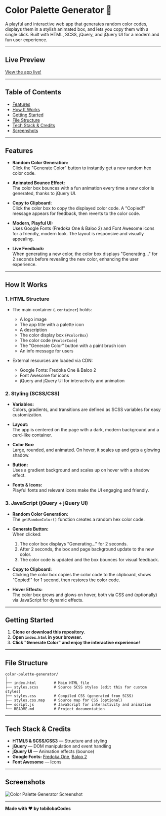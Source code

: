 # Color Palette Generator 🎨

A playful and interactive web app that generates random color codes, displays them in a stylish animated box, and lets you copy them with a single click. Built with HTML, SCSS, jQuery, and jQuery UI for a modern and fun user experience.

---

## Live Preview

[View the app live!](https://your-live-link-here.com)

---

## Table of Contents

- [Features](#features)
- [How It Works](#how-it-works)
- [Getting Started](#getting-started)
- [File Structure](#file-structure)
- [Tech Stack & Credits](#tech-stack--credits)
- [Screenshots](#screenshots)

---

## Features

- **Random Color Generation:**  
  Click the "Generate Color" button to instantly get a new random hex color code.

- **Animated Bounce Effect:**  
  The color box bounces with a fun animation every time a new color is generated, thanks to jQuery UI.

- **Copy to Clipboard:**  
  Click the color box to copy the displayed color code. A "Copied!" message appears for feedback, then reverts to the color code.

- **Modern, Playful UI:**  
  Uses Google Fonts (Fredoka One & Baloo 2) and Font Awesome icons for a friendly, modern look. The layout is responsive and visually appealing.

- **Live Feedback:**  
  When generating a new color, the color box displays "Generating..." for 2 seconds before revealing the new color, enhancing the user experience.

---

## How It Works

### 1. HTML Structure

- The main container (`.container`) holds:
  - A logo image
  - The app title with a palette icon
  - A description
  - The color display box (`#colorBox`)
  - The color code (`#colorCode`)
  - The "Generate Color" button with a paint brush icon
  - An info message for users

- External resources are loaded via CDN:
  - Google Fonts: Fredoka One & Baloo 2
  - Font Awesome for icons
  - jQuery and jQuery UI for interactivity and animation

### 2. Styling (SCSS/CSS)

- **Variables:**  
  Colors, gradients, and transitions are defined as SCSS variables for easy customization.

- **Layout:**  
  The app is centered on the page with a dark, modern background and a card-like container.

- **Color Box:**  
  Large, rounded, and animated. On hover, it scales up and gets a glowing shadow.

- **Button:**  
  Uses a gradient background and scales up on hover with a shadow effect.

- **Fonts & Icons:**  
  Playful fonts and relevant icons make the UI engaging and friendly.

### 3. JavaScript (jQuery + jQuery UI)

- **Random Color Generation:**  
  The `getRandomColor()` function creates a random hex color code.

- **Generate Button:**  
  When clicked:
  1. The color box displays "Generating..." for 2 seconds.
  2. After 2 seconds, the box and page background update to the new color.
  3. The color code is updated and the box bounces for visual feedback.

- **Copy to Clipboard:**  
  Clicking the color box copies the color code to the clipboard, shows "Copied!" for 1 second, then restores the color code.

- **Hover Effects:**  
  The color box grows and glows on hover, both via CSS and (optionally) via JavaScript for dynamic effects.

---

## Getting Started

1. **Clone or download this repository.**
2. **Open `index.html` in your browser.**
3. **Click "Generate Color" and enjoy the interactive experience!**

---

## File Structure

```
color-palette-generator/
│
├── index.html        # Main HTML file
├── styles.scss       # Source SCSS styles (edit this for custom styles)
├── styles.css        # Compiled CSS (generated from SCSS)
├── styles.css.map    # Source map for CSS (optional)
├── script.js         # JavaScript for interactivity and animation
└── README.md         # Project documentation
```

---

## Tech Stack & Credits

- **HTML5 & SCSS/CSS3** — Structure and styling
- **jQuery** — DOM manipulation and event handling
- **jQuery UI** — Animation effects (bounce)
- **Google Fonts:** [Fredoka One](https://fonts.google.com/specimen/Fredoka+One), [Baloo 2](https://fonts.google.com/specimen/Baloo+2)
- **Font Awesome** — Icons

---

## Screenshots

<!-- Add a screenshot of your app here -->
![Color Palette Generator Screenshot](screenshot.png)

---

**Made with ❤️ by tobilobaCodes**